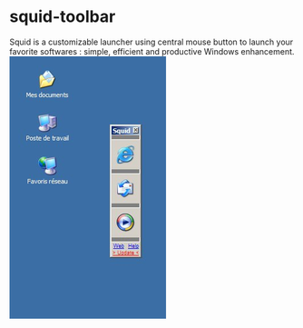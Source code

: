 # squid-toolbar
Squid is a customizable launcher using central mouse button to launch your favorite softwares : simple, efficient and productive Windows enhancement.<br />
![Squid ScreenShot](/Resources/display.jpg)